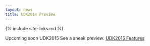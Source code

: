 ```yaml
---
layout: news
title: UDK2014 Preview
---
```

{% include site-links.md %}

Upcoming soon UDK2015 See a sneak preview:
[UDK2015 Features]({{wiki}}/RoadMap2015)


